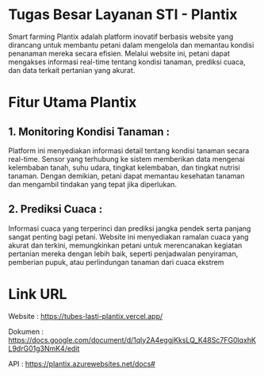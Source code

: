 ﻿# Tugas Besar Layanan STI - Plantix
Smart farming Plantix adalah platform inovatif berbasis website yang dirancang untuk membantu petani dalam mengelola dan memantau kondisi penanaman mereka secara efisien. Melalui website ini, petani dapat mengakses informasi real-time tentang kondisi tanaman, prediksi cuaca, dan data terkait pertanian yang akurat.

# Fitur Utama Plantix
## 1. Monitoring Kondisi Tanaman :
Platform ini menyediakan informasi detail tentang kondisi tanaman secara real-time. Sensor yang terhubung ke sistem memberikan data mengenai kelembaban tanah, suhu udara, tingkat kelembaban, dan tingkat nutrisi tanaman. Dengan demikian, petani dapat memantau kesehatan tanaman dan mengambil tindakan yang tepat jika diperlukan.

## 2. Prediksi Cuaca :
Informasi cuaca yang terperinci dan prediksi jangka pendek serta panjang sangat penting bagi petani. Website ini menyediakan ramalan cuaca yang akurat dan terkini, memungkinkan petani untuk merencanakan kegiatan pertanian mereka dengan lebih baik, seperti penjadwalan penyiraman, pemberian pupuk, atau perlindungan tanaman dari cuaca ekstrem

# Link URL
Website : https://tubes-lasti-plantix.vercel.app/

Dokumen : https://docs.google.com/document/d/1qly2A4eggjKksLQ_K48Sc7FG0lqxhKL9drG01g3NmK4/edit

API : https://plantix.azurewebsites.net/docs#
